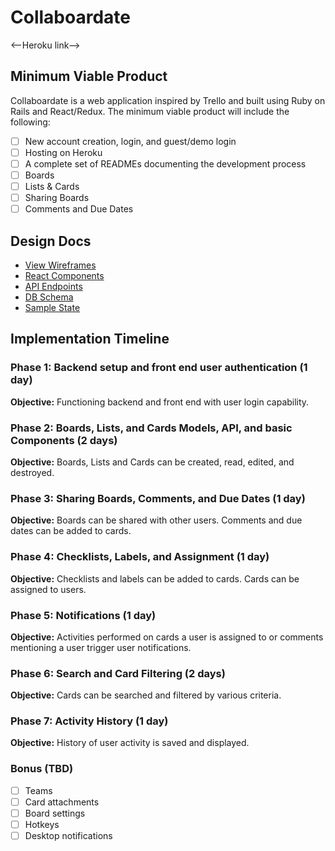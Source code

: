 # Collaboardate

<--Heroku link-->

## Minimum Viable Product

Collaboardate is a web application inspired by Trello and built using Ruby on Rails and React/Redux.  The minimum viable product will include the following:

- [ ] New account creation, login, and guest/demo login
- [ ] Hosting on Heroku
- [ ] A complete set of READMEs documenting the development process
- [ ] Boards
- [ ] Lists & Cards
- [ ] Sharing Boards
- [ ] Comments and Due Dates

## Design Docs
* [View Wireframes](wireframes)
* [React Components](component-hierarchy.md)
* [API Endpoints](api-endpoints.md)
* [DB Schema](schema.md)
* [Sample State](sample-state.md)

## Implementation Timeline

### Phase 1: Backend setup and front end user authentication (1 day)

**Objective:** Functioning backend and front end with user login capability.

### Phase 2: Boards, Lists, and Cards Models, API, and basic Components (2 days)

**Objective:** Boards, Lists and Cards can be created, read, edited, and destroyed.

### Phase 3: Sharing Boards, Comments, and Due Dates (1 day)

**Objective:** Boards can be shared with other users.  Comments and due dates can be added to cards.

### Phase 4: Checklists, Labels, and Assignment (1 day)

**Objective:** Checklists and labels can be added to cards.  Cards can be assigned to users.

### Phase 5: Notifications (1 day)

**Objective:** Activities performed on cards a user is assigned to or comments mentioning a user trigger user notifications.

### Phase 6: Search and Card Filtering (2 days)

**Objective:** Cards can be searched and filtered by various criteria.

### Phase 7: Activity History (1 day)

**Objective:** History of user activity is saved and displayed.


### Bonus (TBD)
- [ ] Teams
- [ ] Card attachments
- [ ] Board settings
- [ ] Hotkeys
- [ ] Desktop notifications
